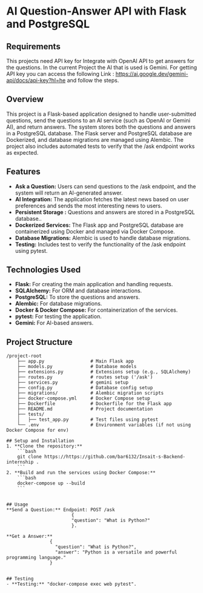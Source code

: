 
# AI Question-Answer API with Flask and PostgreSQL

## Requirements
This projects need API key for Integrate with OpenAI API to get answers for the questions.
In the current Project the AI that is used is Gemini.
For getting API key you can access the following Link :
https://ai.google.dev/gemini-api/docs/api-key?hl=he
and follow the steps.


## Overview
This project is a Flask-based application designed to handle user-submitted questions, send the questions to an AI service (such as OpenAI or Gemini AI), and return answers. The system stores both the questions and answers in a PostgreSQL database. The Flask server and PostgreSQL database are Dockerized, and database migrations are managed using Alembic. The project also includes automated tests to verify that the /ask endpoint works as expected.


## Features
- **Ask a Question:** Users can send questions to the /ask endpoint, and the system will return an AI-generated answer.
- **AI Integration:** The application fetches the latest news based on user preferences and sends the most interesting news to users.
- **Persistent Storage :** Questions and answers are stored in a PostgreSQL database..
- **Dockerized Services:** The Flask app and PostgreSQL database are containerized using Docker and managed via Docker Compose.
- **Database Migrations:** Alembic is used to handle database migrations.
- **Testing:** Includes test to verify the functionality of the /ask endpoint using pytest.


## Technologies Used
- **Flask:** For creating the main application and handling requests.
- **SQLAlchemy:** For ORM and database interactions.
- **PostgreSQL:** To store the questions and answers.
- **Alembic:** For database migrations.
- **Docker & Docker Compose:** For containerization of the services.
- **pytest:** For testing the application.
- **Gemini:** For AI-based answers.


## Project Structure
```
/project-root
    ├── app.py                 # Main Flask app
    ├── models.py              # Database models
    ├── extensions.py          # Extensions setup (e.g., SQLAlchemy)
    ├── routes.py              # routes setup ('/ask')
    ├── services.py            # gemini setup 
    ├── config.py              # Database config setup 
    ├── migrations/            # Alembic migration scripts
    ├── docker-compose.yml     # Docker Compose setup
    ├── Dockerfile             # Dockerfile for the Flask app
    ├── README.md              # Project documentation
    ├── tests/
    │   ├── test_app.py        # Test files using pytest
    └── .env                   # Environment variables (if not using Docker Compose for env)

## Setup and Installation
1. **Clone the repository:**
    ```bash 
	git clone https://https://github.com/bar6132/Insait-s-Backend-internship .
    ```
2. **Build and run the services using Docker Compose:**
    ```bash
    docker-compose up --build
    ```


## Usage
**Send a Question:** Endpoint: POST /ask 
                        {
                        "question": "What is Python?"
                        }. 

**Get a Answer:** 
                {
                  "question": "What is Python?",
                  "answer": "Python is a versatile and powerful programming language."
                }


## Testing
- **Testing:** "docker-compose exec web pytest".

